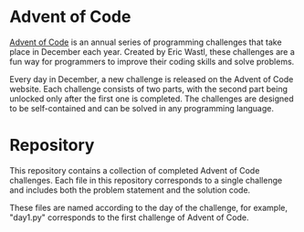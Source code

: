 # Advent of Code

[Advent of Code](https://adventofcode.com/) is an annual series of programming challenges that take place in December each year. Created by Eric Wastl, these challenges are a fun way for programmers to improve their coding skills and solve problems.

Every day in December, a new challenge is released on the Advent of Code website. Each challenge consists of two parts, with the second part being unlocked only after the first one is completed. The challenges are designed to be self-contained and can be solved in any programming language.

# Repository

This repository contains a collection of completed Advent of Code challenges. Each file in this repository corresponds to a single challenge and includes both the problem statement and the solution code.

These files are named according to the day of the challenge, for example, "day1.py" corresponds to the first challenge of Advent of Code. 
